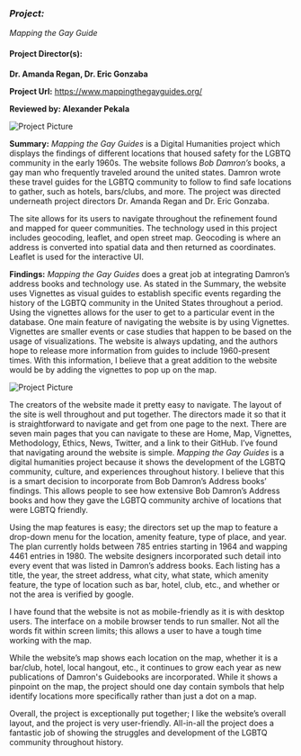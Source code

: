 ### _Project:_  
_Mapping the Gay Guide_

#### Project Director(s): 
**Dr. Amanda Regan, Dr. Eric Gonzaba**

**Project Url:** https://www.mappingthegayguides.org/


**Reviewed by:
Alexander Pekala**

![Project Picture](https://2024Pekala.github.io/Alexander-Pekala/images/HomeScreenMGG.png)

**Summary:** _Mapping the Gay Guides_ is a Digital Humanities project which displays the findings of different locations that housed safety for the LGBTQ community in the early 1960s. The website follows _Bob Damron’s_ books, a gay man who frequently traveled around the united states. Damron wrote these travel guides for the LGBTQ community to follow to find safe locations to gather, such as hotels, bars/clubs, and more. The project was directed underneath project directors Dr. Amanda Regan and Dr. Eric Gonzaba. 

The site allows for its users to navigate throughout the refinement found and mapped for queer communities.  The technology used in this project includes geocoding, leaflet, and open street map. Geocoding is where an address is converted into spatial data and then returned as coordinates. Leaflet is used for the interactive UI.


**Findings:** _Mapping the Gay Guides_ does a great job at integrating Damron’s address books and technology use. As stated in the Summary, the website uses Vignettes as visual guides to establish specific events regarding the history of the LGBTQ community in the United States throughout a period. Using the vignettes allows for the user to get to a particular event in the database. One main feature of navigating the website is by using Vignettes. Vignettes are smaller events or case studies that happen to be based on the usage of visualizations. The website is always updating, and the authors hope to release more information from guides to include 1960-present times. With this information, I believe that a great addition to the website would be by adding the vignettes to pop up on the map. 

![Project Picture](https://2024Pekala.github.io/Alexander-Pekala/images/Vignettes.png)




The creators of the website made it pretty easy to navigate. The layout of the site is well throughout and put together. The directors made it so that it is straightforward to navigate and get from one page to the next. There are seven main pages that you can navigate to these are Home, Map, Vignettes, Methodology, Ethics, News, Twitter, and a link to their GitHub. I’ve found that navigating around the website is simple. _Mapping the Gay Guides_ is a digital humanities project because it shows the development of the LGBTQ community, culture, and experiences throughout history. I believe that this is a smart decision to incorporate from Bob Damron’s Address books’ findings. This allows people to see how extensive Bob Damron’s Address books and how they gave the LGBTQ community archive of locations that were LGBTQ friendly.  


Using the map features is easy; the directors set up the map to feature a drop-down menu for the location, amenity feature, type of place, and year. The plan currently holds between 785 entries starting in 1964 and wapping 4461 entries in 1980. The website designers incorporated such detail into every event that was listed in Damron’s address books. Each listing has a title, the year, the street address, what city, what state, which amenity feature, the type of location such as bar, hotel, club, etc., and whether or not the area is verified by google. 
 
 
 
 I have found that the website is not as mobile-friendly as it is with desktop users. The interface on a mobile browser tends to run smaller. Not all the words fit within screen limits; this allows a user to have a tough time working with the map. 
 
 

While the website’s map shows each location on the map, whether it is a bar/club, hotel, local hangout, etc., it continues to grow each year as new publications of Damron's Guidebooks are incorporated. While it shows a pinpoint on the map, the project should one day contain symbols that help identify locations more specifically rather than just a dot on a map.





Overall, the project is exceptionally put together; I like the website’s overall layout, and the project is very user-friendly. All-in-all the project does a fantastic job of showing the struggles and development of the LGBTQ community throughout history. 



